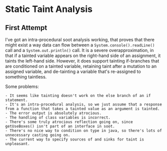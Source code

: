 # Static Taint Analysis

## First Attempt

I've got an intra-procedural soot analysis working, that proves that there might exist a way data can flow between a `System.console().readLine()` call and a `System.out.println()` call. It is a severe overapproximation, in that if a tainted variable appears on the right-hand side of an assignment, it taints the left-hand side. However, it does support tainting if-branches that are conditioned on a tainted variable, retaining taint after a mutation to an assigned variable, and de-tainting a variable that's re-assigned to something taintless.

Some problems:

	- It seems like tainting doesn't work on the else branch of an if statement.
	- It's an intra-procedural analysis, so we just assume that a response from a function that takes a tainted value as an argument is tainted.
	- The error output is absolutely atrocious.
	- The handling of class variables is incorrect.
	- There's some truly atrocious reflection going on, since getUseBoxes() isn't part of an interface in soot.
	- There's no nice way to condition on type in java, so there's lots of unnecessary casting going on.
	- The current way to specify sources of and sinks for taint is unpleasant.
